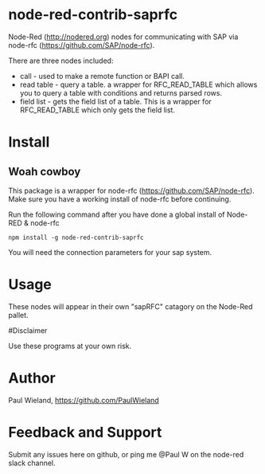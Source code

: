 # node-red-contrib-saprfc

Node-Red (http://nodered.org) nodes for communicating with SAP via node-rfc (https://github.com/SAP/node-rfc).

There are three nodes included:

* call - used to make a remote function or BAPI call.
* read table - query a table. a wrapper for RFC\_READ\_TABLE which allows you to query a table with conditions and returns parsed rows.
* field list - gets the field list of a table. This is a wrapper for RFC\_READ\_TABLE which only gets the field list.


# Install

## Woah cowboy
This package is a wrapper for node-rfc (https://github.com/SAP/node-rfc). Make sure you have a working install of node-rfc before continuing.

Run the following command after you have done a global install of Node-RED & node-rfc

	npm install -g node-red-contrib-saprfc

You will need the connection parameters for your sap system.

# Usage

These nodes will appear in their own "sapRFC" catagory on the Node-Red pallet.


#Disclaimer

Use these programs at your own risk.

# Author

Paul Wieland, https://github.com/PaulWieland

# Feedback and Support

Submit any issues here on github, or ping me @Paul W on the node-red slack channel.
